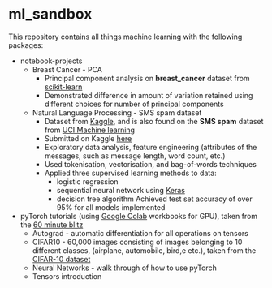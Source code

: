 # ml_sandbox
This repository contains all things machine learning with the following packages:
* notebook-projects
    * Breast Cancer - PCA
        - Principal component analysis on **breast_cancer** dataset from [scikit-learn](https://scikit-learn.org/stable/)
        - Demonstrated difference in amount of variation retained using different choices for number of principal components
    * Natural Language Processing - SMS spam dataset
        - Dataset from [Kaggle](https://www.kaggle.com/uciml/sms-spam-collection-dataset), and is also found on the **SMS spam** dataset from [UCI Machine learning](https://archive.ics.uci.edu/ml/datasets/sms+spam+collection)
        - Submitted on Kaggle [here](https://www.kaggle.com/philpap/logisticregression-decisiontree-neuralnetwork)
        - Exploratory data analysis, feature engineering (attributes of the messages, such as message length, word count, etc.)
        - Used tokenisation, vectorisation, and bag-of-words techniques
        - Applied three supervised learning methods to data: 
            * logistic regression
            * sequential neural network using [Keras](https://keras.io/)
            * decision tree algorithm
         Achieved test set accuracy of over 95% for all models implemented      
* pyTorch tutorials (using [Google Colab](https://colab.research.google.com/notebooks/intro.ipynb) workbooks for GPU), taken from the [60 minute blitz](https://pytorch.org/tutorials/beginner/deep_learning_60min_blitz.html)
  * Autograd - automatic differentiation for all operations on tensors
  * CIFAR10 - 60,000 images consisting of images belonging to 10 different classes, (airplane, automobile, bird,e etc.), taken from the [CIFAR-10 dataset](https://www.cs.toronto.edu/~kriz/cifar.html)
  * Neural Networks - walk through of how to use pyTorch
  * Tensors introduction
